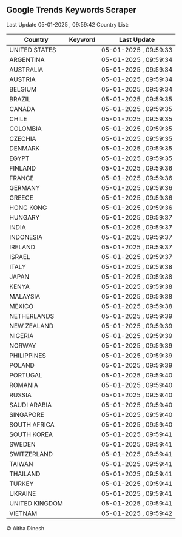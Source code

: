 
## Google Trends Keywords Scraper

Last Update 05-01-2025 , 09:59:42
Country List:

| Country | Keyword | Last Update |
| --- | --- | --- |
| UNITED STATES |  | 05-01-2025 , 09:59:33 |
| ARGENTINA |  | 05-01-2025 , 09:59:34 |
| AUSTRALIA |  | 05-01-2025 , 09:59:34 |
| AUSTRIA |  | 05-01-2025 , 09:59:34 |
| BELGIUM |  | 05-01-2025 , 09:59:34 |
| BRAZIL |  | 05-01-2025 , 09:59:35 |
| CANADA |  | 05-01-2025 , 09:59:35 |
| CHILE |  | 05-01-2025 , 09:59:35 |
| COLOMBIA |  | 05-01-2025 , 09:59:35 |
| CZECHIA |  | 05-01-2025 , 09:59:35 |
| DENMARK |  | 05-01-2025 , 09:59:35 |
| EGYPT |  | 05-01-2025 , 09:59:35 |
| FINLAND |  | 05-01-2025 , 09:59:36 |
| FRANCE |  | 05-01-2025 , 09:59:36 |
| GERMANY |  | 05-01-2025 , 09:59:36 |
| GREECE |  | 05-01-2025 , 09:59:36 |
| HONG KONG |  | 05-01-2025 , 09:59:36 |
| HUNGARY |  | 05-01-2025 , 09:59:37 |
| INDIA |  | 05-01-2025 , 09:59:37 |
| INDONESIA |  | 05-01-2025 , 09:59:37 |
| IRELAND |  | 05-01-2025 , 09:59:37 |
| ISRAEL |  | 05-01-2025 , 09:59:37 |
| ITALY |  | 05-01-2025 , 09:59:38 |
| JAPAN |  | 05-01-2025 , 09:59:38 |
| KENYA |  | 05-01-2025 , 09:59:38 |
| MALAYSIA |  | 05-01-2025 , 09:59:38 |
| MEXICO |  | 05-01-2025 , 09:59:38 |
| NETHERLANDS |  | 05-01-2025 , 09:59:39 |
| NEW ZEALAND |  | 05-01-2025 , 09:59:39 |
| NIGERIA |  | 05-01-2025 , 09:59:39 |
| NORWAY |  | 05-01-2025 , 09:59:39 |
| PHILIPPINES |  | 05-01-2025 , 09:59:39 |
| POLAND |  | 05-01-2025 , 09:59:39 |
| PORTUGAL |  | 05-01-2025 , 09:59:40 |
| ROMANIA |  | 05-01-2025 , 09:59:40 |
| RUSSIA |  | 05-01-2025 , 09:59:40 |
| SAUDI ARABIA |  | 05-01-2025 , 09:59:40 |
| SINGAPORE |  | 05-01-2025 , 09:59:40 |
| SOUTH AFRICA |  | 05-01-2025 , 09:59:40 |
| SOUTH KOREA |  | 05-01-2025 , 09:59:41 |
| SWEDEN |  | 05-01-2025 , 09:59:41 |
| SWITZERLAND |  | 05-01-2025 , 09:59:41 |
| TAIWAN |  | 05-01-2025 , 09:59:41 |
| THAILAND |  | 05-01-2025 , 09:59:41 |
| TURKEY |  | 05-01-2025 , 09:59:41 |
| UKRAINE |  | 05-01-2025 , 09:59:41 |
| UNITED KINGDOM |  | 05-01-2025 , 09:59:41 |
| VIETNAM |  | 05-01-2025 , 09:59:42 |

© Aitha Dinesh
